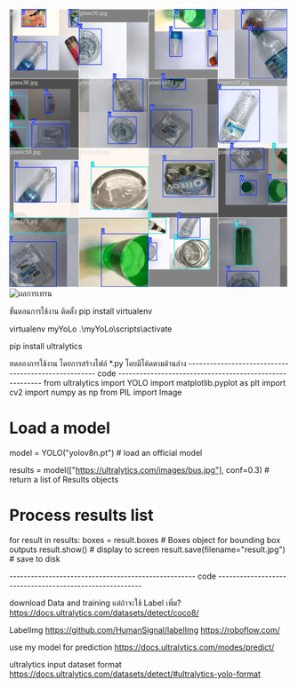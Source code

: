 <img src="video-test/train_batch1.jpg" alt="ผลการเทรน" width="500"/>
<img src="video-test/img.jpg" alt="ผลการเทรน" width="500"/>


ขั้นตอนการใช้งาน
ติดตั้ง pip install virtualenv

virtualenv myYoLo
.\myYoLo\scripts\activate

pip install ultralytics

ทดลองการใช้งาน โดยการสร้างไฟล์ *.py โดยมีโค้ดตามด้านล่าง
---------------------------------------------------- code --------------------------------------------------------
from ultralytics import YOLO
import matplotlib.pyplot as plt
import cv2
import numpy as np
from PIL import Image

# Load a model
model = YOLO("yolov8n.pt")  # load an official model

results = model(["https://ultralytics.com/images/bus.jpg"], conf=0.3)  # return a list of Results objects

# Process results list
for result in results:
    boxes = result.boxes  # Boxes object for bounding box outputs
    result.show()  # display to screen
    result.save(filename="result.jpg")  # save to disk

---------------------------------------------------- code --------------------------------------------------------

download Data and training แต่ถ้าจะใช้ Label เพิ่ม?
https://docs.ultralytics.com/datasets/detect/coco8/

LabelImg
https://github.com/HumanSignal/labelImg
https://roboflow.com/

use my model for prediction
https://docs.ultralytics.com/modes/predict/

ultralytics input dataset format
https://docs.ultralytics.com/datasets/detect/#ultralytics-yolo-format


